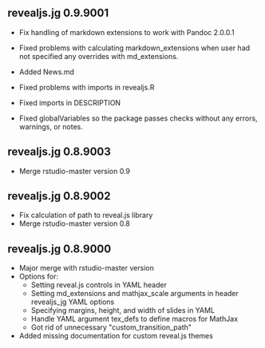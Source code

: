 ## revealjs.jg 0.9.9001

* Fix handling of markdown extensions to work with Pandoc 2.0.0.1

* Fixed problems with calculating markdown_extensions when user had not 
  specified any overrides with md_extensions.

* Added News.md

* Fixed problems with imports in revealjs.R
* Fixed imports in DESCRIPTION
* Fixed globalVariables so the package passes checks without any errors, 
  warnings, or notes.

## revealjs.jg 0.8.9003

* Merge rstudio-master version 0.9

## revealjs.jg 0.8.9002

* Fix calculation of path to reveal.js library
* Merge rstudio-master version 0.8


## revealjs.jg 0.8.9000

* Major merge with rstudio-master version
* Options for:
    * Setting reveal.js controls in YAML header
    * Setting md_extensions and mathjax_scale arguments in
      header revealjs_jg YAML options
    * Specifying margins, height, and width of slides in YAML
    * Handle YAML argument tex_defs to define macros for MathJax
    * Got rid of unnecessary "custom_transition_path"
* Added missing documentation for custom reveal.js themes